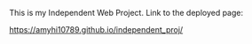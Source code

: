 This is my Independent Web Project. Link to the deployed page:

https://amyhi10789.github.io/independent_proj/